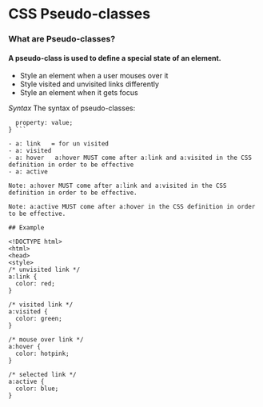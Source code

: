 # CSS Pseudo-classes

### What are Pseudo-classes?

#### A pseudo-class is used to define a special state of an element.
- Style an element when a user mouses over it
- Style visited and unvisited links differently
- Style an element when it gets focus

*Syntax*
The syntax of pseudo-classes:

``` selector:pseudo-class {
  property: value;
} ```

- a: link   = for un visited 
- a: visited 
- a: hover   a:hover MUST come after a:link and a:visited in the CSS definition in order to be effective
- a: active 

Note: a:hover MUST come after a:link and a:visited in the CSS definition in order to be effective.

Note: a:active MUST come after a:hover in the CSS definition in order to be effective.

## Example 

```
```
<!DOCTYPE html>
<html>
<head>
<style>
/* unvisited link */
a:link {
  color: red;
}

/* visited link */
a:visited {
  color: green;
}

/* mouse over link */
a:hover {
  color: hotpink;
}

/* selected link */
a:active {
  color: blue;
}  
```
</style>
</head>
<body>


